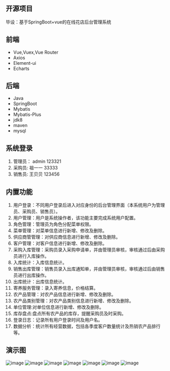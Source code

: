 ## 开源项目
毕设：基于SpringBoot+vue的在线花店后台管理系统

## 前端
* Vue,Vuex,Vue Router
* Axios
* Element-ui
* Echarts

## 后端
* Java
* SpringBoot
* Mybatis
* Mybatis-Plus
* jdk8
* maven
* mysql

## 系统登录
1. 管理员：  admin 123321
2. 采购员:   祖一一  33333
3. 销售员:   王贝贝   123456

## 内置功能
1. 用户登录：不同用户登录后进入对应身份的后台管理界面（本系统用户为管理员、采购员、销售员）。
2. 用户管理：用户是系统操作者，该功能主要完成系统用户配置。
3. 角色管理：管理员为角色分配菜单权限。
4. 菜单管理：对菜单信息进行新增、修改及删除。
5. 供应商管管理：对供应商信息进行新增、修改及删除。
6. 客户管理：对客户信息进行新增、修改及删除。
7. 采购入库管理：采购员录入采购申请单，并由管理员审核，审核通过后由采购员进行入库操作。
8. 入库统计：入库信息统计。
9. 销售出库管理：销售员录入出库通知单，并由管理员审核，审核通过后由销售员进行出库操作。
10. 出库统计：出库信息统计。
11. 寄养服务管理：录入寄养信息，价格结算。
12. 农产品管理：对农产品信息进行新增、修改及删除。
13. 农产品类别管理：对农产品类别信息进行新增、修改及删除。
14. 单位管理:对单位信息进行新增、修改及删除。
15. 库存盘点:盘点所有农产品的库存，提醒采购员及时采购。
16. 登录日志：记录所有用户登录时间及用户名。
17. 数据分析：统计所有经营数据，包括各季度客户数量统计及热销农产品排行等。

## 演示图
![image](https://user-images.githubusercontent.com/97578747/171969374-52483702-1c88-4a56-aa0c-4e7a2306551e.png)
![image](https://user-images.githubusercontent.com/97578747/171969396-b28cfa96-20c5-400f-8c90-b6f2ce01685d.png)
![image](https://user-images.githubusercontent.com/97578747/171969410-7660dbc6-b03e-4a0b-95ec-34bdee60a562.png)
![image](https://user-images.githubusercontent.com/97578747/171969438-abac1450-0afe-43c7-a97f-454e6e77dc06.png)
![image](https://user-images.githubusercontent.com/97578747/171969457-93c50810-3f35-4939-b2a6-a6361b4217d0.png)
![image](https://user-images.githubusercontent.com/97578747/171969477-23a607e6-1a4e-4318-90f3-6e703c582b18.png)
![image](https://user-images.githubusercontent.com/97578747/171969487-43a5b9bd-30c6-4689-abb8-f39793340c0a.png)
